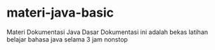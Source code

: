 # materi-java-basic
Materi Dokumentasi Java Dasar
Dokumentasi ini adalah bekas latihan belajar bahasa java selama 3 jam nonstop
